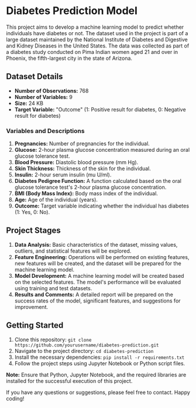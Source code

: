 # Diabetes Prediction Model


This project aims to develop a machine learning model to predict whether individuals have diabetes or not. The dataset used in the project is part of a large dataset maintained by the National Institute of Diabetes and Digestive and Kidney Diseases in the United States. The data was collected as part of a diabetes study conducted on Pima Indian women aged 21 and over in Phoenix, the fifth-largest city in the state of Arizona.

## Dataset Details

- **Number of Observations:** 768
- **Number of Variables:** 9
- **Size:** 24 KB
- **Target Variable:** "Outcome" (1: Positive result for diabetes, 0: Negative result for diabetes)

### Variables and Descriptions

1. **Pregnancies:** Number of pregnancies for the individual.
2. **Glucose:** 2-hour plasma glucose concentration measured during an oral glucose tolerance test.
3. **Blood Pressure:** Diastolic blood pressure (mm Hg).
4. **Skin Thickness:** Thickness of the skin for the individual.
5. **Insulin:** 2-hour serum insulin (mu U/ml).
6. **Diabetes Pedigree Function:** A function calculated based on the oral glucose tolerance test's 2-hour plasma glucose concentration.
7. **BMI (Body Mass Index):** Body mass index of the individual.
8. **Age:** Age of the individual (years).
9. **Outcome:** Target variable indicating whether the individual has diabetes (1: Yes, 0: No).

## Project Stages

1. **Data Analysis:** Basic characteristics of the dataset, missing values, outliers, and statistical features will be explored.
2. **Feature Engineering:** Operations will be performed on existing features, new features will be created, and the dataset will be prepared for the machine learning model.
3. **Model Development:** A machine learning model will be created based on the selected features. The model's performance will be evaluated using training and test datasets.
4. **Results and Comments:** A detailed report will be prepared on the success rates of the model, significant features, and suggestions for improvement.

## Getting Started

1. Clone this repository: `git clone https://github.com/yourusername/diabetes-prediction.git`
2. Navigate to the project directory: `cd diabetes-prediction`
3. Install the necessary dependencies: `pip install -r requirements.txt`
4. Follow the project steps using Jupyter Notebook or Python script files.

**Note:** Ensure that Python, Jupyter Notebook, and the required libraries are installed for the successful execution of this project.

If you have any questions or suggestions, please feel free to contact. Happy coding!
